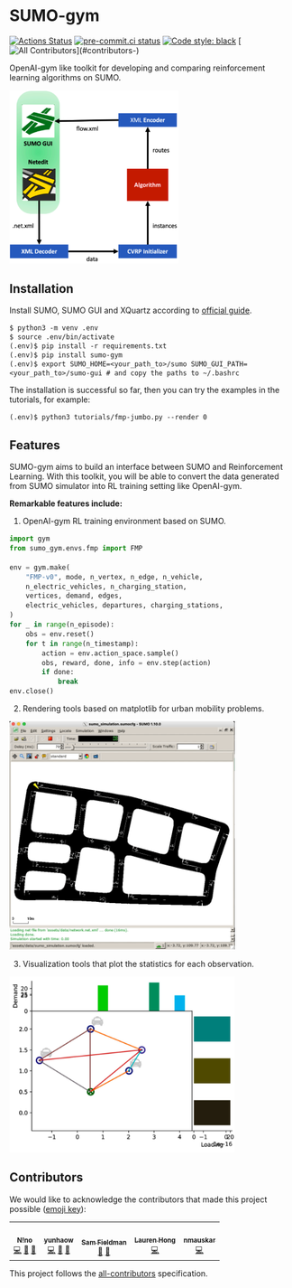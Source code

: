 # SUMO-gym

[![Actions Status][actions-badge]][actions-link]
[![pre-commit.ci status][pre-commit-badge]][pre-commit-link]
[![Code style: black][black-badge]][black-link]
[![All Contributors](https://img.shields.io/badge/all_contributors-5-orange.svg?)](#contributors-)

OpenAI-gym like toolkit for developing and comparing reinforcement learning algorithms on SUMO.

<img src="https://github.com/LovelyBuggies/sumo-gym/blob/main/assets/imgs/workflow.png?raw=true" width="300"/>


## Installation

Install SUMO, SUMO GUI and XQuartz according to [official guide](https://sumo.dlr.de/docs/Installing/index.html#macos).

```shell
$ python3 -m venv .env
$ source .env/bin/activate
(.env)$ pip install -r requirements.txt
(.env)$ pip install sumo-gym
(.env)$ export SUMO_HOME=<your_path_to>/sumo SUMO_GUI_PATH=<your_path_to>/sumo-gui # and copy the paths to ~/.bashrc
```

The installation is successful so far, then you can try the examples in the tutorials, for example:

```shell
(.env)$ python3 tutorials/fmp-jumbo.py --render 0
```

## Features

SUMO-gym aims to build an interface between SUMO and Reinforcement Learning. With this toolkit, you will be able to convert the data generated from SUMO simulator into RL training setting like OpenAI-gym. 

**Remarkable features include:**

1. OpenAI-gym RL training environment based on SUMO.

```python
import gym
from sumo_gym.envs.fmp import FMP

env = gym.make(
    "FMP-v0", mode, n_vertex, n_edge, n_vehicle, 
    n_electric_vehicles, n_charging_station, 
    vertices, demand, edges, 
    electric_vehicles, departures, charging_stations,
)
for _ in range(n_episode):
    obs = env.reset()
    for t in range(n_timestamp):
        action = env.action_space.sample()
        obs, reward, done, info = env.step(action)
        if done:
            break
env.close()
```

2. Rendering tools based on matplotlib for urban mobility problems.

<img src="https://github.com/LovelyBuggies/sumo-gym/blob/main/assets/imgs/sumo-demo.gif?raw=true" width="400"/>

3. Visualization tools that plot the statistics for each observation. 

<img src="https://github.com/LovelyBuggies/sumo-gym/blob/main/assets/imgs/obs.png?raw=true" width="400"/>

## Contributors

We would like to acknowledge the contributors that made this project possible ([emoji key](https://allcontributors.org/docs/en/emoji-key)):
<!-- ALL-CONTRIBUTORS-LIST:START - Do not remove or modify this section -->
<!-- prettier-ignore-start -->
<!-- markdownlint-disable -->
<table>
  <tr>
    <td align="center"><a href="https://github.com/LovelyBuggies"><img src="https://avatars.githubusercontent.com/u/29083689?v=4?s=80" width="80px;" alt=""/><br /><sub><b>N!no</b></sub></a><br /><a href="https://github.com/LovelyBuggies/sumo-gym/commits?author=LovelyBuggies" title="Code">💻</a> <a href="https://github.com/LovelyBuggies/sumo-gym/issues?q=author%3ALovelyBuggies" title="Bug reports">🐛</a> <a href="#ideas-LovelyBuggies" title="Ideas, Planning, & Feedback">🤔</a></td>
    <td align="center"><a href="https://www.linkedin.com/in/yunhao-wang-871364aa/"><img src="https://avatars.githubusercontent.com/u/18152628?v=4?s=80" width="80px;" alt=""/><br /><sub><b>yunhaow</b></sub></a><br /><a href="https://github.com/LovelyBuggies/sumo-gym/commits?author=wyunhao" title="Code">💻</a> <a href="https://github.com/LovelyBuggies/sumo-gym/issues?q=author%3Awyunhao" title="Bug reports">🐛</a> <a href="#ideas-wyunhao" title="Ideas, Planning, & Feedback">🤔</a></td>
    <td align="center"><a href="https://github.com/AlwaysSearching"><img src="https://avatars.githubusercontent.com/u/53829883?v=4?s=80" width="80px;" alt=""/><br /><sub><b>Sam Fieldman</b></sub></a><br /><a href="https://github.com/LovelyBuggies/sumo-gym/issues?q=author%3AAlwaysSearching" title="Bug reports">🐛</a> <a href="#ideas-AlwaysSearching" title="Ideas, Planning, & Feedback">🤔</a></td>
    <td align="center"><a href="https://github.com/qqqube"><img src="https://avatars.githubusercontent.com/u/24397793?v=4?s=80" width="80px;" alt=""/><br /><sub><b>Lauren Hong</b></sub></a><br /><a href="https://github.com/LovelyBuggies/sumo-gym/commits?author=qqqube" title="Code">💻</a></td>
    <td align="center"><a href="https://github.com/nmauskar"><img src="https://avatars.githubusercontent.com/u/6404257?v=4?s=80" width="80px;" alt=""/><br /><sub><b>nmauskar</b></sub></a><br /> <a href="https://github.com/LovelyBuggies/sumo-gym/commits?author=nmauskar" title="Code">💻</a></td>
  </tr>
</table>

<!-- markdownlint-restore -->
<!-- prettier-ignore-end -->

<!-- ALL-CONTRIBUTORS-LIST:END -->

This project follows the [all-contributors](https://github.com/all-contributors/all-contributors) specification.


[actions-badge]:            https://github.com/LovelyBuggies/sumo-gym/workflows/CI/badge.svg
[actions-link]:             https://github.com/LovelyBuggies/sumo-gym/actions
[black-badge]:              https://img.shields.io/badge/code%20style-black-000000.svg
[black-link]:               https://github.com/psf/black
[pre-commit-badge]:         https://results.pre-commit.ci/badge/github/LovelyBuggies/sumo-gym/main.svg
[pre-commit-link]:          https://results.pre-commit.ci/repo/github/LovelyBuggies/sumo-gym
